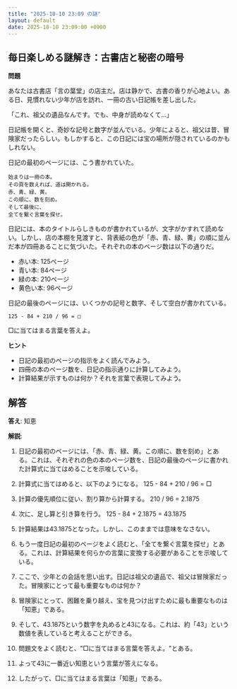 ```yaml
---
title: "2025-10-10 23:09 の謎"
layout: default
date: 2025-10-10 23:09:00 +0900
---
```

## 毎日楽しめる謎解き：古書店と秘密の暗号

**問題**

あなたは古書店「言の葉堂」の店主だ。店は静かで、古書の香りが心地よい。ある日、見慣れない少年が店を訪れ、一冊の古い日記帳を差し出した。

「これ、祖父の遺品なんです。でも、中身が読めなくて…」

日記帳を開くと、奇妙な記号と数字が並んでいる。少年によると、祖父は昔、冒険家だったらしい。もしかすると、この日記には宝の場所が隠されているのかもしれない。

日記の最初のページには、こう書かれていた。

```
始まりは一冊の本。
その頁を数えれば、道は開かれる。
赤、青、緑、黄。
この順に、数を刻め。
そして最後に、
全てを繋ぐ言葉を探せ。
```

日記には、本のタイトルらしきものが書かれているが、文字がかすれて読めない。しかし、店の本棚を見渡すと、背表紙の色が「赤、青、緑、黄」の順に並んだ本が四冊あることに気づいた。それぞれの本のページ数は以下の通りだ。

*   赤い本: 125ページ
*   青い本: 84ページ
*   緑の本: 210ページ
*   黄色い本: 96ページ

日記の最後のページには、いくつかの記号と数字、そして空白が書かれている。

```
125 - 84 + 210 / 96 = □
```

□に当てはまる言葉を答えよ。

**ヒント**

*   日記の最初のページの指示をよく読んでみよう。
*   四冊の本のページ数を、日記の指示通りに計算してみよう。
*   計算結果が示すものは何か？それを言葉で表現してみよう。

## 解答

**答え**: 知恵

**解説**:

1.  日記の最初のページには、「赤、青、緑、黄。この順に、数を刻め」とある。これは、それぞれの色の本のページ数を、日記の最後のページに書かれた計算式に当てはめることを示唆している。

2.  計算式に当てはめると、以下のようになる。
    125 - 84 + 210 / 96 = □

3.  計算の優先順位に従い、割り算から計算する。
    210 / 96 = 2.1875

4.  次に、足し算と引き算を行う。
    125 - 84 + 2.1875 = 43.1875

5.  計算結果は43.1875となった。しかし、このままでは意味をなさない。

6.  もう一度日記の最初のページをよく読むと、「全てを繋ぐ言葉を探せ」とある。これは、計算結果を何らかの言葉に変換する必要があることを示唆している。

7.  ここで、少年との会話を思い出す。日記は祖父の遺品で、祖父は冒険家だった。冒険家にとって最も重要なものは何か？

8.  冒険家にとって、困難を乗り越え、宝を見つけ出すために最も重要なものは「知恵」である。

9.  そして、43.1875という数字を丸めると43になる。これは、約「43」という数値を表していると考えることができる。

10. 問題文をよく読むと、"□に当てはまる言葉を答えよ。"とある。
44. よって43に一番近い知恵という言葉が答えになる。
11. したがって、□に当てはまる言葉は「知恵」である。
